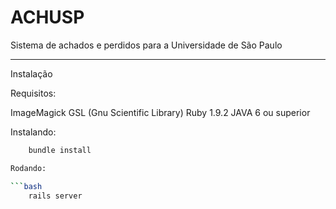 ACHUSP
==================

Sistema de achados e perdidos para a Universidade de São Paulo

---------------
Instalação

Requisitos:

ImageMagick
GSL (Gnu Scientific Library)
Ruby 1.9.2
JAVA 6 ou superior

Instalando:

```bash
	bundle install

Rodando:

```bash
	rails server